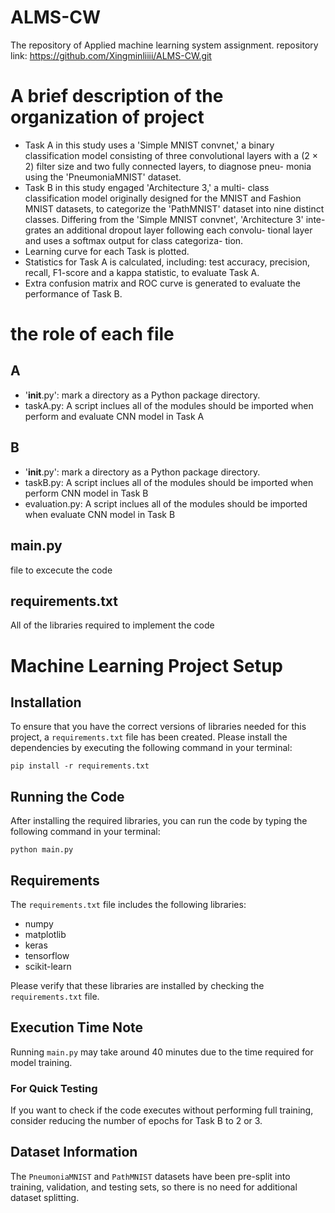 # ALMS-CW
The repository of Applied machine learning system assignment. repository link: https://github.com/Xingminliiii/ALMS-CW.git 

# A brief description of the organization of project
- Task A in this study uses a 'Simple MNIST convnet,' a binary classification model consisting of three convolutional layers with a (2 × 2) filter size and two fully connected layers, to diagnose pneu- monia using the 'PneumoniaMNIST' dataset.
- Task B in this study engaged 'Architecture 3,' a multi- class classification model originally designed for the MNIST and Fashion MNIST datasets, to categorize the 'PathMNIST' dataset into nine distinct classes. Differing from the 'Simple MNIST convnet', 'Architecture 3' inte- grates an additional dropout layer following each convolu- tional layer and uses a softmax output for class categoriza- tion. 
- Learning curve for each Task is plotted. 
- Statistics for Task A is calculated, including: test accuracy, precision, recall, F1-score  and a kappa statistic, to evaluate Task A. 
- Extra confusion matrix and ROC curve is generated to evaluate the performance of Task B. 

# the role of each file
## A
- '__init__.py': mark a directory as a Python package directory.
- taskA.py: A script inclues all of the modules should be imported when perform and evaluate CNN model in Task A 
## B
- '__init__.py': mark a directory as a Python package directory.
- taskB.py: A script inclues all of the modules should be imported when perform CNN model in Task B
- evaluation.py: A script inclues all of the modules should be imported when evaluate CNN model in Task B
## main.py
file to excecute the code
## requirements.txt
All of the libraries required to implement the code

# Machine Learning Project Setup

## Installation

To ensure that you have the correct versions of libraries needed for this project, a `requirements.txt` file has been created. Please install the dependencies by executing the following command in your terminal:

`pip install -r requirements.txt`

## Running the Code

After installing the required libraries, you can run the code by typing the following command in your terminal:

`python main.py` 


## Requirements

The `requirements.txt` file includes the following libraries:

- numpy
- matplotlib
- keras
- tensorflow
- scikit-learn

Please verify that these libraries are installed by checking the `requirements.txt` file.

## Execution Time Note

Running `main.py` may take around 40 minutes due to the time required for model training.

### For Quick Testing

If you want to check if the code executes without performing full training, consider reducing the number of epochs for Task B to 2 or 3.

## Dataset Information

The `PneumoniaMNIST` and `PathMNIST` datasets have been pre-split into training, validation, and testing sets, so there is no need for additional dataset splitting.


